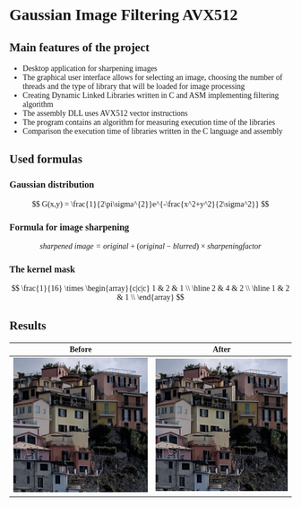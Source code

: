 <head>
  <link rel="stylesheet" type="text/css" href="https://cdn.jsdelivr.net/gh/aaaakshat/cm-web-fonts@latest/fonts.css">
  <style>
    body {
      font-family: "Computer Modern Serif", serif;
    }
  </style>
</head>

# Gaussian Image Filtering AVX512

## Main features of the project
- Desktop application for sharpening images
- The graphical user interface allows for selecting an image, choosing the number of threads and the type of library that will be loaded for image processing
- Creating Dynamic Linked Libraries written in C and ASM implementing filtering algorithm
- The assembly DLL uses AVX512 vector instructions
- The program contains an algorithm for measuring execution time of the libraries
- Comparison the execution time of libraries written in the C language and assembly

## Used formulas
### Gaussian distribution
$$
    G(x,y) = \frac{1}{2\pi\sigma^{2}}e^{-\frac{x^2+y^2}{2\sigma^2}}
$$

### Formula for image sharpening
$$
    sharpened\ image = original + (original - blurred) \times sharpening factor
$$

### The kernel mask
$$
\frac{1}{16} \times
\begin{array}{c|c|c}
1 & 2 & 1 \\
\hline
2 & 4 & 2 \\
\hline
1 & 2 & 1 \\
\end{array}
$$

## Results
|Before|After|
|:-:|:-:|
|![Before](https://raw.githubusercontent.com/maciagsz/Gaussian-Image-Filtering-AVX512/master/readme/before.jpg)|![After](https://raw.githubusercontent.com/maciagsz/Gaussian-Image-Filtering-AVX512/master/readme/after.jpg)|


